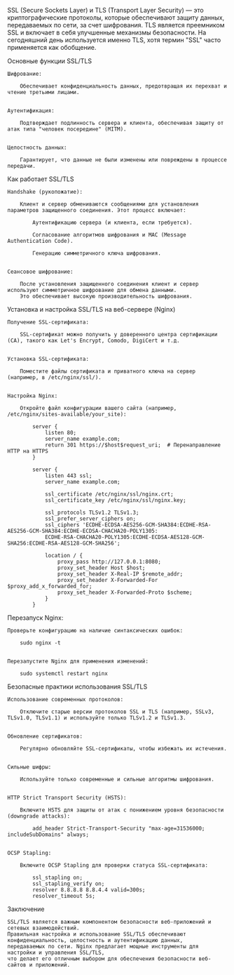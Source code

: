 
SSL (Secure Sockets Layer) и TLS (Transport Layer Security) — это криптографические протоколы,
которые обеспечивают защиту данных, передаваемых по сети, за счет шифрования.
TLS является преемником SSL и включает в себя улучшенные механизмы безопасности.
На сегодняшний день используется именно TLS, хотя термин "SSL" часто применяется как обобщение.


Основные функции SSL/TLS

    Шифрование:

        Обеспечивает конфиденциальность данных, предотвращая их перехват и чтение третьими лицами.


    Аутентификация:

        Подтверждает подлинность сервера и клиента, обеспечивая защиту от атак типа "человек посередине" (MITM).


    Целостность данных:

        Гарантирует, что данные не были изменены или повреждены в процессе передачи.



Как работает SSL/TLS

    Handshake (рукопожатие):

        Клиент и сервер обмениваются сообщениями для установления параметров защищенного соединения. Этот процесс включает:

            Аутентификацию сервера (и клиента, если требуется).

            Согласование алгоритмов шифрования и MAC (Message Authentication Code).

            Генерацию симметричного ключа шифрования.


    Сеансовое шифрование:

        После установления защищенного соединения клиент и сервер используют симметричное шифрование для обмена данными.
        Это обеспечивает высокую производительность шифрования.


Установка и настройка SSL/TLS на веб-сервере (Nginx)

    Получение SSL-сертификата:

        SSL-сертификат можно получить у доверенного центра сертификации (CA), такого как Let's Encrypt, Comodo, DigiCert и т.д.


    Установка SSL-сертификата:

        Поместите файлы сертификата и приватного ключа на сервер (например, в /etc/nginx/ssl/).


    Настройка Nginx:

        Откройте файл конфигурации вашего сайта (например, /etc/nginx/sites-available/your_site):

            server {
                listen 80;
                server_name example.com;
                return 301 https://$host$request_uri;  # Перенаправление HTTP на HTTPS
            }

            server {
                listen 443 ssl;
                server_name example.com;

                ssl_certificate /etc/nginx/ssl/nginx.crt;
                ssl_certificate_key /etc/nginx/ssl/nginx.key;

                ssl_protocols TLSv1.2 TLSv1.3;
                ssl_prefer_server_ciphers on;
                ssl_ciphers 'ECDHE-ECDSA-AES256-GCM-SHA384:ECDHE-RSA-AES256-GCM-SHA384:ECDHE-ECDSA-CHACHA20-POLY1305:
                ECDHE-RSA-CHACHA20-POLY1305:ECDHE-ECDSA-AES128-GCM-SHA256:ECDHE-RSA-AES128-GCM-SHA256';

                location / {
                    proxy_pass http://127.0.0.1:8080;
                    proxy_set_header Host $host;
                    proxy_set_header X-Real-IP $remote_addr;
                    proxy_set_header X-Forwarded-For $proxy_add_x_forwarded_for;
                    proxy_set_header X-Forwarded-Proto $scheme;
                }
            }

Перезапуск Nginx:

    Проверьте конфигурацию на наличие синтаксических ошибок:

        sudo nginx -t


    Перезапустите Nginx для применения изменений:

        sudo systemctl restart nginx



Безопасные практики использования SSL/TLS

    Использование современных протоколов:

        Отключите старые версии протоколов SSL и TLS (например, SSLv3, TLSv1.0, TLSv1.1) и используйте только TLSv1.2 и TLSv1.3.


    Обновление сертификатов:

        Регулярно обновляйте SSL-сертификаты, чтобы избежать их истечения.


    Сильные шифры:

        Используйте только современные и сильные алгоритмы шифрования.


    HTTP Strict Transport Security (HSTS):

        Включите HSTS для защиты от атак с понижением уровня безопасности (downgrade attacks):

            add_header Strict-Transport-Security "max-age=31536000; includeSubDomains" always;

    
    OCSP Stapling:
    
        Включите OCSP Stapling для проверки статуса SSL-сертификата:

            ssl_stapling on;
            ssl_stapling_verify on;
            resolver 8.8.8.8 8.8.4.4 valid=300s;
            resolver_timeout 5s;



Заключение

    SSL/TLS является важным компонентом безопасности веб-приложений и сетевых взаимодействий. 
    Правильная настройка и использование SSL/TLS обеспечивают конфиденциальность, целостность и аутентификацию данных, 
    передаваемых по сети. Nginx предлагает мощные инструменты для настройки и управления SSL/TLS, 
    что делает его отличным выбором для обеспечения безопасности веб-сайтов и приложений.

